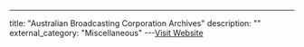 ---
title: "Australian Broadcasting Corporation Archives"
description: ""
external_category: "Miscellaneous"
---[Visit Website](https://www.abc.net.au/archives/contact.htm)

